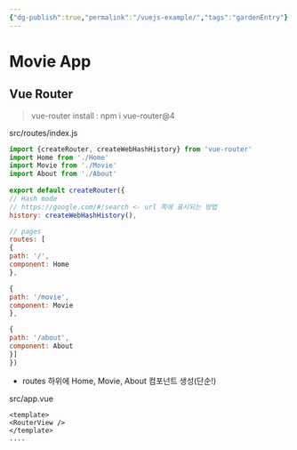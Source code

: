 ```yaml
---
{"dg-publish":true,"permalink":"/vuejs-example/","tags":"gardenEntry"}
---
```



# Movie App
## Vue Router

> vue-router install : npm i vue-router@4

src/routes/index.js
```js
import {createRouter, createWebHashHistory} from 'vue-router'
import Home from './Home'
import Movie from './Movie'
import About from './About'
  
export default createRouter({
// Hash mode
// https://google.com/#/search <- url 쪽에 표시되는 방법
history: createWebHashHistory(),

// pages
routes: [
{
path: '/',
component: Home
},

{
path: '/movie',
component: Movie
},

{
path: '/about',
component: About
}]
})
```

* routes 하위에 Home, Movie, About 컴포넌트 생성(단순!)


src/app.vue
```vue
<template>
<RouterView />
</template>
....
```
